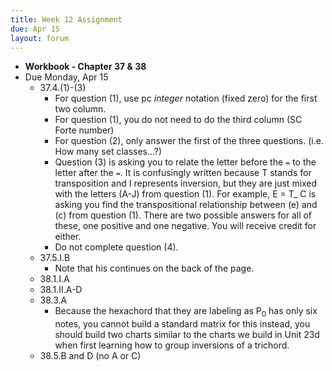 ```yaml
---
title: Week 12 Assignment
due: Apr 15
layout: forum
---
```


- **Workbook - Chapter 37 & 38**
- Due Monday, Apr 15
    - 37.4.(1)-(3)
        - For question (1), use pc *integer* notation (fixed zero) for the first two column.
        - For question (1), you do not need to do the third column (SC Forte number)
        - For question (2), only answer the first of the three questions. (i.e. How many set classes...?)
        - Question (3) is asking you to relate the letter before the `=` to the letter after the `=`. It is confusingly written because T stands for transposition and I represents inversion, but they are just mixed with the letters (A-J) from question (1). For example, E = T_ C is asking you find the transpositional relationship between (e) and (c) from question (1). There are two possible answers for all of these, one positive and one negative. You will receive credit for either.
        - Do not complete question (4).
    - 37.5.I.B
        - Note that his continues on the back of the page.
    - 38.1.I.A
    - 38.1.II.A-D
    - 38.3.A
         - Because the hexachord that they are labeling as P<sub>0</sub> has only six notes, you cannot build a standard matrix for this instead, you should build two charts similar to the charts we build in Unit 23d when first learning how to group inversions of a trichord.
    - 38.5.B and D (no A or C)
    